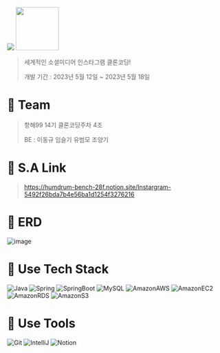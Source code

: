 <img src="https://capsule-render.vercel.app/api?type=soft&color=auto&height=150&section=header&text=🧑‍💻Instagram%20클론코딩!👩‍💻&fontSize=70" />
<!-- # Instagram 클론코딩 -->

<img src="https://github.com/yoobeommo/cloneInstagram/assets/105355963/c7585792-7a70-4617-81e7-205f272fb5d6"  width="100" height="100"/>

>   세계적인 소셜미디어 인스타그램 클론코딩!  
>
>   개발 기간 : 2023년 5월 12일 ~ 2023년 5월 18일

<h1 align="left">👬 Team </h1>

> 항해99 14기 클론코딩주차 4조
> 
> BE : 이동규 임슬기 유범모 조양기

<h1 align="left">🔗 S.A Link </h1>

> https://humdrum-bench-28f.notion.site/Instargram-5492f26bda7b4e56ba1d1254f3276216


<h1 align="left">🎨 ERD </h1>

![image](https://github.com/yoobeommo/cloneInstagram/assets/105355963/a33c809f-8361-496d-a8ee-4bb03c7f567e)


 <h1 align="left">🔨 Use Tech Stack </h1>

![Java](https://img.shields.io/badge/Java-007396.svg?&style=for-the-badge&logo=Java&logoColor=white)
![Spring](https://img.shields.io/badge/Spring-6DB33F.svg?&style=for-the-badge&logo=Spring&logoColor=white)
![SpringBoot](https://img.shields.io/badge/SpringBoot-6DB33F.svg?&style=for-the-badge&logo=SpringBoot&logoColor=white)
![MySQL](https://img.shields.io/badge/MySQL-4479A1.svg?&style=for-the-badge&logo=MySQL&logoColor=white)
![AmazonAWS](https://img.shields.io/badge/AmazonAWS-232F3E.svg?&style=for-the-badge&logo=AmazonAWS&logoColor=white)
![AmazonEC2](https://img.shields.io/badge/AmazonEC2-FF9900.svg?&style=for-the-badge&logo=AmazonEC2&logoColor=white)
![AmazonRDS](https://img.shields.io/badge/AmazonRDS-527FFF.svg?&style=for-the-badge&logo=AmazonRDS&logoColor=white)
![AmazonS3](https://img.shields.io/badge/AmazonS3-569A31.svg?&style=for-the-badge&logo=AmazonS3&logoColor=white)

<h1 align="left">🔨 Use Tools </h1>

![Git](https://img.shields.io/badge/Git-F05032.svg?&style=for-the-badge&logo=Git&logoColor=white)
![IntelliJ](https://img.shields.io/badge/IntelliJ%20IDEA-000000.svg?&style=for-the-badge&logo=IntelliJ%20IDEA&logoColor=white)
![Notion](https://img.shields.io/badge/Notion%20IDEA-000000.svg?&style=for-the-badge&logo=Notion%20IDEA&logoColor=white)
